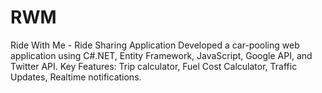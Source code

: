 # RWM
Ride With Me - Ride Sharing Application
Developed a car-pooling web application using C#.NET, Entity Framework, JavaScript, Google API, and Twitter API.
Key Features: Trip calculator, Fuel Cost Calculator, Traffic Updates, Realtime notifications.
